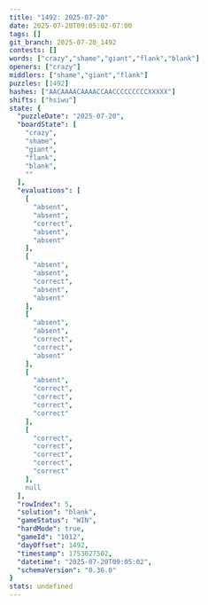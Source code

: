 ```yaml
---
title: "1492: 2025-07-20"
date: 2025-07-20T09:05:02-07:00
tags: []
git_branch: 2025-07-20_1492
contests: []
words: ["crazy","shame","giant","flank","blank"]
openers: ["crazy"]
middlers: ["shame","giant","flank"]
puzzles: [1492]
hashes: ["AACAAAACAAAACCAACCCCCCCCCXXXXX"]
shifts: ["hsiwu"]
state: {
  "puzzleDate": "2025-07-20",
  "boardState": [
    "crazy",
    "shame",
    "giant",
    "flank",
    "blank",
    ""
  ],
  "evaluations": [
    [
      "absent",
      "absent",
      "correct",
      "absent",
      "absent"
    ],
    [
      "absent",
      "absent",
      "correct",
      "absent",
      "absent"
    ],
    [
      "absent",
      "absent",
      "correct",
      "correct",
      "absent"
    ],
    [
      "absent",
      "correct",
      "correct",
      "correct",
      "correct"
    ],
    [
      "correct",
      "correct",
      "correct",
      "correct",
      "correct"
    ],
    null
  ],
  "rowIndex": 5,
  "solution": "blank",
  "gameStatus": "WIN",
  "hardMode": true,
  "gameId": "1012",
  "dayOffset": 1492,
  "timestamp": 1753027502,
  "datetime": "2025-07-20T09:05:02",
  "schemaVersion": "0.36.0"
}
stats: undefined
---
```

<!-- more -->
